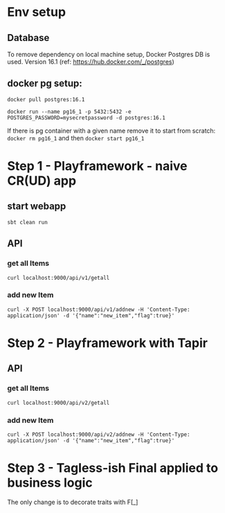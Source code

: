 # Env setup

## Database
To remove dependency on local machine setup, Docker Postgres DB is used. Version 16.1 (ref: https://hub.docker.com/_/postgres)

## docker pg setup:
```docker pull postgres:16.1```

```docker run --name pg16_1 -p 5432:5432 -e POSTGRES_PASSWORD=mysecretpassword -d postgres:16.1```

If there is pg container with a given name remove it to start from scratch: `docker rm pg16_1` and then `docker start pg16_1`

# Step 1 - Playframework - naive CR(UD) app

## start webapp
`sbt clean run`

## API
### get all Items
`curl localhost:9000/api/v1/getall`

### add new Item
```curl -X POST localhost:9000/api/v1/addnew -H 'Content-Type: application/json' -d '{"name":"new_item","flag":true}'```

# Step 2 - Playframework with Tapir
## API
### get all Items
`curl localhost:9000/api/v2/getall`

### add new Item
```curl -X POST localhost:9000/api/v2/addnew -H 'Content-Type: application/json' -d '{"name":"new_item","flag":true}'```

# Step 3 - Tagless-ish Final applied to business logic

The only change is to decorate traits with F[_]